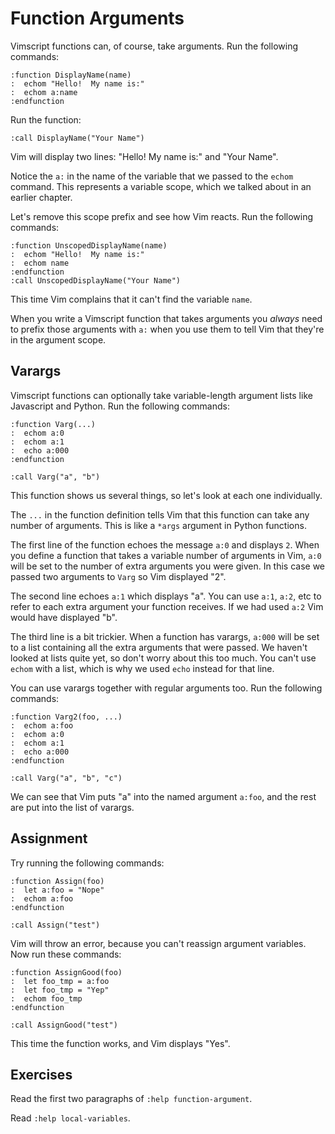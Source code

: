 Function Arguments
==================

Vimscript functions can, of course, take arguments.  Run the following commands:

    :function DisplayName(name)
    :  echom "Hello!  My name is:"
    :  echom a:name
    :endfunction

Run the function:

    :call DisplayName("Your Name")

Vim will display two lines: "Hello!  My name is:" and "Your Name".

Notice the `a:` in the name of the variable that we passed to the `echom`
command.  This represents a variable scope, which we talked about in an earlier
chapter.

Let's remove this scope prefix and see how Vim reacts.  Run the following
commands:

    :function UnscopedDisplayName(name)
    :  echom "Hello!  My name is:"
    :  echom name
    :endfunction
    :call UnscopedDisplayName("Your Name")

This time Vim complains that it can't find the variable `name`.

When you write a Vimscript function that takes arguments you *always* need to
prefix those arguments with `a:` when you use them to tell Vim that they're in
the argument scope.

Varargs
-------

Vimscript functions can optionally take variable-length argument lists like
Javascript and Python.  Run the following commands:

    :function Varg(...)
    :  echom a:0
    :  echom a:1
    :  echo a:000
    :endfunction

    :call Varg("a", "b")

This function shows us several things, so let's look at each one individually.

The `...` in the function definition tells Vim that this function can take any
number of arguments.  This is like a `*args` argument in Python functions.

The first line of the function echoes the message `a:0` and displays `2`.  When
you define a function that takes a variable number of arguments in Vim, `a:0`
will be set to the number of extra arguments you were given.  In this case we
passed two arguments to `Varg` so Vim displayed "2".

The second line echoes `a:1` which displays "a".  You can use `a:1`, `a:2`, etc
to refer to each extra argument your function receives.  If we had used `a:2`
Vim would have displayed "b".

The third line is a bit trickier.  When a function has varargs, `a:000` will be
set to a list containing all the extra arguments that were passed.  We haven't
looked at lists quite yet, so don't worry about this too much.  You can't use
`echom` with a list, which is why we used `echo` instead for that line.

You can use varargs together with regular arguments too.  Run the following
commands:

    :function Varg2(foo, ...)
    :  echom a:foo
    :  echom a:0
    :  echom a:1
    :  echo a:000
    :endfunction

    :call Varg("a", "b", "c")

We can see that Vim puts "a" into the named argument `a:foo`, and the rest are
put into the list of varargs.

Assignment
----------

Try running the following commands:

    :function Assign(foo)
    :  let a:foo = "Nope"
    :  echom a:foo
    :endfunction

    :call Assign("test")

Vim will throw an error, because you can't reassign argument variables.  Now run
these commands:

    :function AssignGood(foo)
    :  let foo_tmp = a:foo
    :  let foo_tmp = "Yep"
    :  echom foo_tmp
    :endfunction

    :call AssignGood("test")

This time the function works, and Vim displays "Yes".

Exercises
---------

Read the first two paragraphs of `:help function-argument`.

Read `:help local-variables`.
